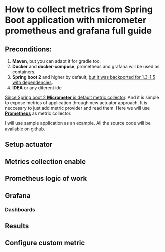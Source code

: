 # How to collect metrics from Spring Boot application with micrometer prometheus and grafana full guide

## Preconditions:
1. __Maven__, but you can adapt it for gradle too.
2. __Docker__ and __docker-compose__, prometheus and grafana will be used as containers.
3. __Spring boot 2__ and higher by default, [but it was backported for 1.3-1.5 with dependencies](https://spring.io/blog/2018/03/16/micrometer-spring-boot-2-s-new-application-metrics-collector#what-is-it).
4. __IDEA__ or any diferent ide

[Since Spring boot 2 __Micrometer__ is default metric collector](https://spring.io/blog/2018/03/16/micrometer-spring-boot-2-s-new-application-metrics-collector). 
And it is simple to expose metrics of application through new actuator approach. It is neccesary to just add metric provider and read them. Here we will use [__Prometheus__](https://prometheus.io/) as metric collector. 

I will use sample application as an example. All the source code will be available on github.

## Setup actuator

## Metrics collection enable

## Prometheus logic of work

## Grafana
### Dashboards

## Results


## Configure custom metric

